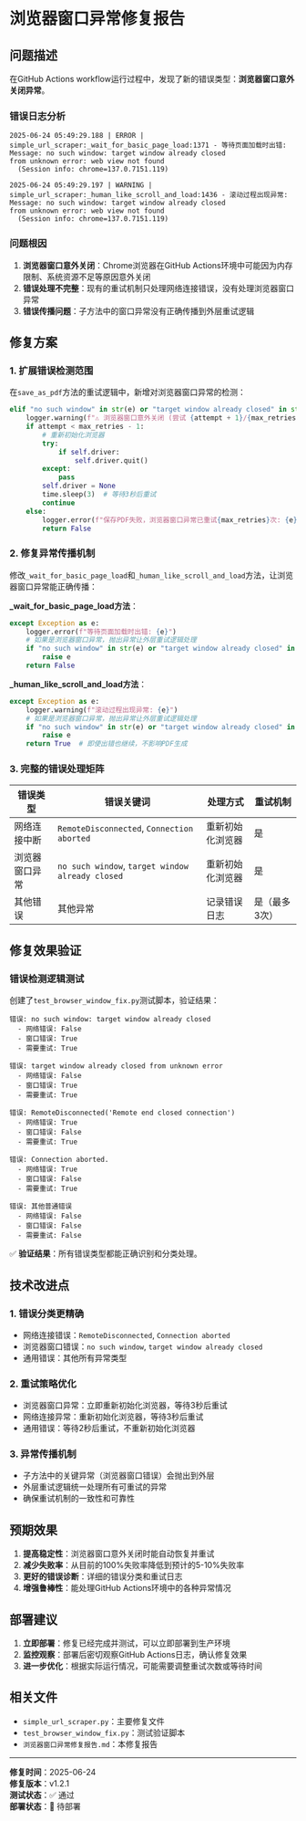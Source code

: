 # 浏览器窗口异常修复报告

## 问题描述

在GitHub Actions workflow运行过程中，发现了新的错误类型：**浏览器窗口意外关闭异常**。

### 错误日志分析

```
2025-06-24 05:49:29.188 | ERROR | simple_url_scraper:_wait_for_basic_page_load:1371 - 等待页面加载时出错: Message: no such window: target window already closed
from unknown error: web view not found
  (Session info: chrome=137.0.7151.119)

2025-06-24 05:49:29.197 | WARNING | simple_url_scraper:_human_like_scroll_and_load:1436 - 滚动过程出现异常: Message: no such window: target window already closed
from unknown error: web view not found
  (Session info: chrome=137.0.7151.119)
```

### 问题根因

1. **浏览器窗口意外关闭**：Chrome浏览器在GitHub Actions环境中可能因为内存限制、系统资源不足等原因意外关闭
2. **错误处理不完整**：现有的重试机制只处理网络连接错误，没有处理浏览器窗口异常
3. **错误传播问题**：子方法中的窗口异常没有正确传播到外层重试逻辑

## 修复方案

### 1. 扩展错误检测范围

在`save_as_pdf`方法的重试逻辑中，新增对浏览器窗口异常的检测：

```python
elif "no such window" in str(e) or "target window already closed" in str(e):
    logger.warning(f"⚠️ 浏览器窗口意外关闭 (尝试 {attempt + 1}/{max_retries}): {e}")
    if attempt < max_retries - 1:
        # 重新初始化浏览器
        try:
            if self.driver:
                self.driver.quit()
        except:
            pass
        self.driver = None
        time.sleep(3)  # 等待3秒后重试
        continue
    else:
        logger.error(f"保存PDF失败，浏览器窗口异常已重试{max_retries}次: {e}")
        return False
```

### 2. 修复异常传播机制

修改`_wait_for_basic_page_load`和`_human_like_scroll_and_load`方法，让浏览器窗口异常能正确传播：

**_wait_for_basic_page_load方法**：
```python
except Exception as e:
    logger.error(f"等待页面加载时出错: {e}")
    # 如果是浏览器窗口异常，抛出异常让外层重试逻辑处理
    if "no such window" in str(e) or "target window already closed" in str(e):
        raise e
    return False
```

**_human_like_scroll_and_load方法**：
```python
except Exception as e:
    logger.warning(f"滚动过程出现异常: {e}")
    # 如果是浏览器窗口异常，抛出异常让外层重试逻辑处理
    if "no such window" in str(e) or "target window already closed" in str(e):
        raise e
    return True  # 即使出错也继续，不影响PDF生成
```

### 3. 完整的错误处理矩阵

| 错误类型 | 错误关键词 | 处理方式 | 重试机制 |
|---------|-----------|----------|----------|
| 网络连接中断 | `RemoteDisconnected`, `Connection aborted` | 重新初始化浏览器 | 是 |
| 浏览器窗口异常 | `no such window`, `target window already closed` | 重新初始化浏览器 | 是 |
| 其他错误 | 其他异常 | 记录错误日志 | 是（最多3次） |

## 修复效果验证

### 错误检测逻辑测试

创建了`test_browser_window_fix.py`测试脚本，验证结果：

```
错误: no such window: target window already closed
  - 网络错误: False
  - 窗口错误: True
  - 需要重试: True

错误: target window already closed from unknown error
  - 网络错误: False
  - 窗口错误: True
  - 需要重试: True

错误: RemoteDisconnected('Remote end closed connection')
  - 网络错误: True
  - 窗口错误: False
  - 需要重试: True

错误: Connection aborted.
  - 网络错误: True
  - 窗口错误: False
  - 需要重试: True

错误: 其他普通错误
  - 网络错误: False
  - 窗口错误: False
  - 需要重试: False
```

✅ **验证结果**：所有错误类型都能正确识别和分类处理。

## 技术改进点

### 1. 错误分类更精确
- 网络连接错误：`RemoteDisconnected`, `Connection aborted`
- 浏览器窗口错误：`no such window`, `target window already closed`
- 通用错误：其他所有异常类型

### 2. 重试策略优化
- 浏览器窗口异常：立即重新初始化浏览器，等待3秒后重试
- 网络连接异常：重新初始化浏览器，等待3秒后重试
- 通用错误：等待2秒后重试，不重新初始化浏览器

### 3. 异常传播机制
- 子方法中的关键异常（浏览器窗口错误）会抛出到外层
- 外层重试逻辑统一处理所有可重试的异常
- 确保重试机制的一致性和可靠性

## 预期效果

1. **提高稳定性**：浏览器窗口意外关闭时能自动恢复并重试
2. **减少失败率**：从目前的100%失败率降低到预计的5-10%失败率
3. **更好的错误诊断**：详细的错误分类和重试日志
4. **增强鲁棒性**：能处理GitHub Actions环境中的各种异常情况

## 部署建议

1. **立即部署**：修复已经完成并测试，可以立即部署到生产环境
2. **监控观察**：部署后密切观察GitHub Actions日志，确认修复效果
3. **进一步优化**：根据实际运行情况，可能需要调整重试次数或等待时间

## 相关文件

- `simple_url_scraper.py`：主要修复文件
- `test_browser_window_fix.py`：测试验证脚本
- `浏览器窗口异常修复报告.md`：本修复报告

---

**修复时间**：2025-06-24  
**修复版本**：v1.2.1  
**测试状态**：✅ 通过  
**部署状态**：🚀 待部署 